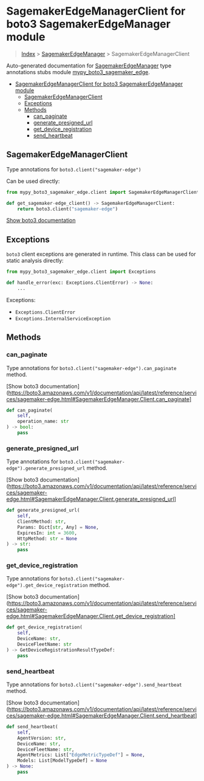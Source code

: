 # SagemakerEdgeManagerClient for boto3 SagemakerEdgeManager module

> [Index](../README.md) > [SagemakerEdgeManager](./README.md) > SagemakerEdgeManagerClient

Auto-generated documentation for [SagemakerEdgeManager](https://boto3.amazonaws.com/v1/documentation/api/latest/reference/services/sagemaker-edge.html#SagemakerEdgeManager)
type annotations stubs module [mypy_boto3_sagemaker_edge](https://pypi.org/project/mypy-boto3-sagemaker-edge/).

- [SagemakerEdgeManagerClient for boto3 SagemakerEdgeManager module](#sagemakeredgemanagerclient-for-boto3-sagemakeredgemanager-module)
  - [SagemakerEdgeManagerClient](#sagemakeredgemanagerclient)
  - [Exceptions](#exceptions)
  - [Methods](#methods)
    - [can_paginate](#can_paginate)
    - [generate_presigned_url](#generate_presigned_url)
    - [get_device_registration](#get_device_registration)
    - [send_heartbeat](#send_heartbeat)

## SagemakerEdgeManagerClient

Type annotations for `boto3.client("sagemaker-edge")`

Can be used directly:

```python
from mypy_boto3_sagemaker_edge.client import SagemakerEdgeManagerClient

def get_sagemaker-edge_client() -> SagemakerEdgeManagerClient:
    return boto3.client("sagemaker-edge")
```

[Show boto3 documentation](https://boto3.amazonaws.com/v1/documentation/api/latest/reference/services/sagemaker-edge.html#SagemakerEdgeManager.Client)

## Exceptions


`boto3` client exceptions are generated in runtime. This class can be used for static analysis directly:

```python
from mypy_boto3_sagemaker_edge.client import Exceptions

def handle_error(exc: Exceptions.ClientError) -> None:
    ...
```


Exceptions:

- `Exceptions.ClientError`
- `Exceptions.InternalServiceException`


## Methods


### can_paginate

Type annotations for `boto3.client("sagemaker-edge").can_paginate` method.

[Show boto3 documentation](https://boto3.amazonaws.com/v1/documentation/api/latest/reference/services/sagemaker-edge.html#SagemakerEdgeManager.Client.can_paginate]

```python
def can_paginate(
    self,
    operation_name: str
) -> bool:
    pass
```

### generate_presigned_url

Type annotations for `boto3.client("sagemaker-edge").generate_presigned_url` method.

[Show boto3 documentation](https://boto3.amazonaws.com/v1/documentation/api/latest/reference/services/sagemaker-edge.html#SagemakerEdgeManager.Client.generate_presigned_url]

```python
def generate_presigned_url(
    self,
    ClientMethod: str,
    Params: Dict[str, Any] = None,
    ExpiresIn: int = 3600,
    HttpMethod: str = None
) -> str:
    pass
```

### get_device_registration

Type annotations for `boto3.client("sagemaker-edge").get_device_registration` method.

[Show boto3 documentation](https://boto3.amazonaws.com/v1/documentation/api/latest/reference/services/sagemaker-edge.html#SagemakerEdgeManager.Client.get_device_registration]

```python
def get_device_registration(
    self,
    DeviceName: str,
    DeviceFleetName: str
) -> GetDeviceRegistrationResultTypeDef:
    pass
```

### send_heartbeat

Type annotations for `boto3.client("sagemaker-edge").send_heartbeat` method.

[Show boto3 documentation](https://boto3.amazonaws.com/v1/documentation/api/latest/reference/services/sagemaker-edge.html#SagemakerEdgeManager.Client.send_heartbeat]

```python
def send_heartbeat(
    self,
    AgentVersion: str,
    DeviceName: str,
    DeviceFleetName: str,
    AgentMetrics: List["EdgeMetricTypeDef"] = None,
    Models: List[ModelTypeDef] = None
) -> None:
    pass
```



